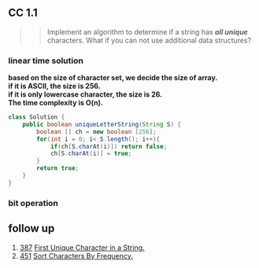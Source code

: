 ## CC 1.1
>> Implement an algorithm to determine if a string has ***all unique*** characters. What if you can not use additional data structures?

### linear time solution

**based on the size of character set, we decide the size of array.    
if it is ASCII, the size is 256.   
if it is only lowercase character, the size is 26.    
The time complexity is O(n).** 


```java
class Solution {
    public boolean uniqueLetterString(String S) {
       	boolean [] ch = new boolean [256];
        for(int i = 0; i< S.length(); i++){
            if(ch[S.charAt(i)]) return false;
            ch[S.charAt(i)] = true;
        }
        return true;
    }
}
```

### bit operation



## follow up

1. [387](https://leetcode.com/problems/first-unique-character-in-a-string/) [First Unique Character in a String.](https://github.com/Ssuperfrank/Codes/tree/master/String/First%20Unique%20Character%20in%20a%20String.md)    
2. [451](https://leetcode.com/problems/sort-characters-by-frequency/) [Sort Characters By Frequency.](https://github.com/Ssuperfrank/Codes/blob/master/String/Sort%20Characters%20By%20Frequency.md)


